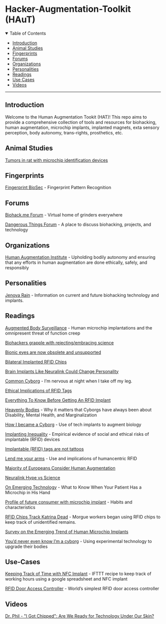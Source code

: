 # Hacker-Augmentation-Toolkit (HAuT)

<a name="top"></a>

<details open>
<summary>Table of Contents</summary>

- [Introduction](#introduction)
- [Animal Studies](#animal-studies)
- [Fingerprints](#fingerprints)
- [Forums](#forums)
- [Organizations](#organizations)
- [Personalities](#personalities)
- [Readings](#readings)
- [Use Cases](#use-cases)
- [Videos](#videos)

</details>

---

## Introduction

Welcome to the Human Augmentation Tookit (HAT)! This repo aims to provide a comprehensive collection of tools and resources for biohacking, human augmentation, microchip implants, implanted magnets, exta sensory perception, body autonomy, trans-rights, prosthetics, etc. 

## Animal Studies
[Tumors in rat with microchip identification devices](https://www.sciencedirect.com/science/article/abs/pii/S0940299301800026) 

## Fingerprints
[Fingerprint BioSec](https://github.com/ANG13T/fingerprint-biosec) - Fingerprint Pattern Recognition

## Forums
[Biohack.me Forum](https://forum.biohack.me/) - Virtual home of grinders everywhere

[Dangerous Things Forum](https://forum.dangerousthings.com/) - A place to discuss biohacking, projects, and technology

## Organizations
[Human Augmentation Institute](https://www.humanaug.org/) - Upholding bodily autonomy and ensuring that any efforts in human augmentation are done ethically, safely, and responsibly

## Personalities
[Jenova Rain](https://www.youtube.com/@JenovaRain/about) - Information on current and future biohacking technology and implants.

## Readings
[Augmented Body Surveillance](https://www.sciencedirect.com/science/article/abs/pii/S0160791X23001008?via%3Dihub) -  Human microchip implantations and the omnipresent threat of function creep

[Biohackers grapple with rejecting/embracing science](https://www.statnews.com/2019/09/01/biohacker-conference-las-vegas/?utm_content=buffer36ec1&utm_medium=social&utm_source=facebook&utm_campaign=facebook_organic) 

[Bionic eyes are now obsolete and unsupported](https://spectrum.ieee.org/bionic-eye-obsolete) 

[Bilateral Implanted RFID Chips](https://www.ajronline.org/doi/10.2214/AJR.22.27892)

[Brain Implants Like Neuralink Could Change Personality](https://www.sciencealert.com/brain-implants-like-neuralink-could-change-your-personality-in-surprising-ways)

[Common Cyborg](https://granta.com/common-cyborg/) - I’m nervous at night when I take off my leg.

[Ethical Implications of RFID Tags](https://sci-hub.se/10.1080/15265160802317966)

[Everything To Know Before Getting An RFID Implant](https://medicalfuturist.com/rfid-implant-chip/) 

[Heavenly Bodies](https://afutureworththinkingabout.com/?p=5396) - Why it matters that Cyborgs have always been about Disability, Mental Health, and Marginalization

[How I became a Cyborg](https://www-marketwatch-com.cdn.ampproject.org/v/s/www.marketwatch.com/amp/story/i-joined-an-underground-medical-movement-but-had-to-become-a-cyborg-to-do-it-2016-11-15?amp_js_v=a3&amp_gsa=1&usqp=mq331AQFKAGwASA%3D#aoh=15939749175777&referrer=https%3A%2F%2Fwww.google.com&amp_tf=From%20%251%24s&ampshare=https%3A%2F%2Fwww.marketwatch.com%2Fstory%2Fi-joined-an-underground-medical-movement-but-had-to-become-a-cyborg-to-do-it-2016-11-15) - Use of tech implants to augment biology

[Implanting Inequality](https://sci-hub.se/https://doi.org/10.1017/S0266462310001133) - Empirical evidence of social and ethical risks of implantable (RFID) devices

[Implantable (RFID) tags are not tattoos](https://sci-hub.se/10.1080/15265160802318089)

[Lend me your arms](https://www.sciencedirect.com/science/article/abs/pii/S1567422306000378?via%3Dihub) - Use and implications of humancentric RFID

[Majority of Europeans Consider Human Augmentation](https://thenextweb.com/news/majority-of-europeans-would-consider-human-augmentation-study-finds) 

[Neuralink Hype vs Science](https://singularityhub.com/2020/09/01/neuralinks-new-brain-implant-the-hype-vs-the-science/) 

[On Emerging Technology](https://www.sciencedirect.com/science/article/abs/pii/S0363502320300332) - What to Know When Your Patient Has a Microchip in His Hand

[Profile of future consumer with microchip implant](https://www.researchgate.net/profile/Alenka-Baggia/publication/357801225_The_Profile_of_Future_Consumer_with_Microchip_Implant_Habits_and_Characteristics/links/63431a1dff870c55ce12a84c/The-Profile-of-Future-Consumer-with-Microchip-Implant-Habits-and-Characteristics.pdf?_tp=eyJjb250ZXh0Ijp7ImZpcnN0UGFnZSI6Il9kaXJlY3QiLCJwYWdlIjoicHVibGljYXRpb25Eb3dubG9hZCJ9fQ) - Habits and characteristics

[RFID Chips Track Katrina Dead](https://www.nbcnews.com/id/wbna9514138) - Morgue workers began using RFID chips to keep track of unidentified remains.

[Survey on the Emerging Trend of Human Microchip Implants](https://ieeexplore.ieee.org/document/10180565)

[You’d never even know I’m a cyborg](https://nationalpost.com/news/world/youd-never-even-know-im-a-cyborg/wcm/08dd4689-182f-4998-8d4c-91032c162364/amp/?__twitter_impression=true) - Using experimental technology to upgrade their bodies

## Use-Cases

[Keeping Track of Time with NFC Implant](https://djanes.xyz/how-i-keep-track-of-time-with-my-nfc-implant/) - IFTTT recipe to keep track of  working hours using a google spreadsheet and NFC implant

[RFID Door Access Controller](https://bikerglen.com/blog/building-a-simple-rfid-door-access-controller/) - World’s simplest RFID door access controller 

## Videos
[Dr. Phil - "I Got Chipped": Are We Ready for Technology Under Our Skin?](https://www.rottentomatoes.com/tv/dr_phil/s21/e66)
